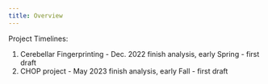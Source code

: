 ```yaml
---
title: Overview
---
```


Project Timelines:

1. Cerebellar Fingerprinting - Dec. 2022 finish analysis, early Spring - first draft
2. CHOP project - May 2023 finish analysis, early Fall - first draft